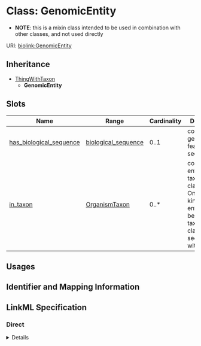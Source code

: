 # Class: GenomicEntity



* __NOTE__: this is a mixin class intended to be used in combination with other classes, and not used directly


URI: [biolink:GenomicEntity](https://w3id.org/biolink/vocab/GenomicEntity)




## Inheritance

* [ThingWithTaxon](ThingWithTaxon.md)
    * **GenomicEntity**




## Slots

| Name | Range | Cardinality | Description  | Info |
| ---  | --- | --- | --- | --- |
| [has_biological_sequence](has_biological_sequence.md) | [biological_sequence](biological_sequence.md) | 0..1 | connects a genomic feature to its sequence  | . |
| [in_taxon](in_taxon.md) | [OrganismTaxon](OrganismTaxon.md) | 0..* | connects an entity to its taxonomic classification. Only certain kinds of entities can be taxonomically classified; see 'thing with taxon'  | . |


## Usages



## Identifier and Mapping Information









## LinkML Specification

<!-- TODO: investigate https://stackoverflow.com/questions/37606292/how-to-create-tabbed-code-blocks-in-mkdocs-or-sphinx -->

### Direct

<details>
```yaml
name: genomic entity
narrow_mappings:
- STY:T028
- GENO:0000897
in_subset:
- translator_minimal
from_schema: https://w3id.org/biolink/biolink-model
is_a: thing with taxon
mixin: true
slots:
- has biological sequence

```
</details>

### Induced

<details>
```yaml
name: genomic entity
narrow_mappings:
- STY:T028
- GENO:0000897
in_subset:
- translator_minimal
from_schema: https://w3id.org/biolink/biolink-model
is_a: thing with taxon
mixin: true
attributes:
  has biological sequence:
    name: has biological sequence
    description: connects a genomic feature to its sequence
    from_schema: https://w3id.org/biolink/biolink-model
    is_a: node property
    domain: named thing
    alias: has_biological_sequence
    owner: genomic entity
    range: biological sequence
  in taxon:
    name: in taxon
    aliases:
    - instance of
    - is organism source of gene product
    - organism has gene
    - gene found in organism
    - ' gene product has organism source'
    exact_mappings:
    - RO:0002162
    - WIKIDATA_PROPERTY:P703
    narrow_mappings:
    - RO:0002160
    annotations:
      biolink:canonical_predicate:
        tag: biolink:canonical_predicate
        value: 'True'
    description: connects an entity to its taxonomic classification. Only certain
      kinds of entities can be taxonomically classified; see 'thing with taxon'
    in_subset:
    - translator_minimal
    from_schema: https://w3id.org/biolink/biolink-model
    is_a: related to at instance level
    domain: thing with taxon
    multivalued: true
    inherited: true
    alias: in_taxon
    owner: genomic entity
    range: organism taxon

```
</details>